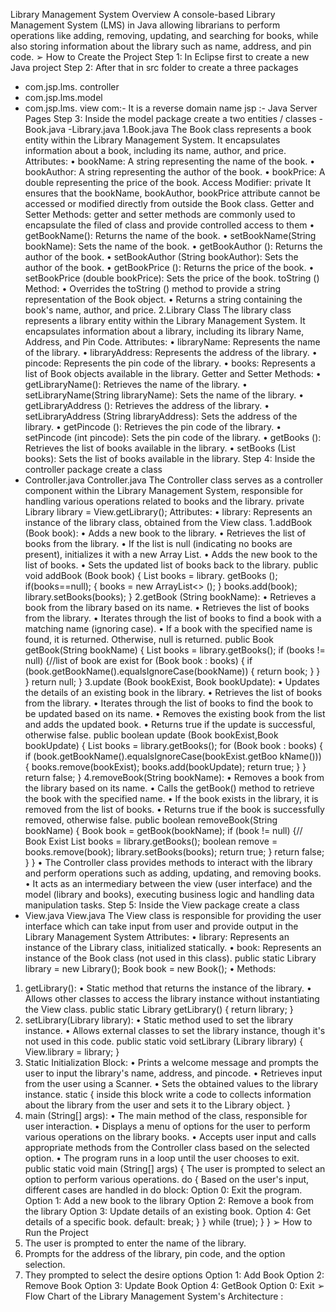 Library Management System
Overview
A console-based Library Management System (LMS) in Java 
allowing librarians to perform operations like adding, 
removing, updating, and searching for books, while also storing 
information about the library such as name, address, and pin 
code.
➢ How to Create the Project
Step 1: In Eclipse first to create a new Java project
Step 2: After that in src folder to create a three packages
- com.jsp.lms. controller
- com.jsp.lms.model
- com.jsp.lms. view
com:- It is a reverse domain name
jsp :- Java Server Pages
Step 3: Inside the model package create a two entities / classes
-Book.java
-Library.java
1.Book.java
The Book class represents a book entity within the Library 
Management System. It encapsulates information about a book, 
including its name, author, and price.
Attributes:
• bookName: A string representing the name of the book.
• bookAuthor: A string representing the author of the book.
• bookPrice: A double representing the price of the book.
Access Modifier: private
It ensures that the bookName, bookAuthor, bookPrice attribute 
cannot be accessed or modified directly from outside the Book
class.
Getter and Setter Methods:
getter and setter methods are commonly used to encapsulate the 
filed of class and provide controlled access to them
• getBookName(): Returns the name of the book.
• setBookName(String bookName): Sets the name of the 
book.
• getBookAuthor (): Returns the author of the book.
• setBookAuthor (String bookAuthor): Sets the author of 
the book.
• getBookPrice (): Returns the price of the book.
• setBookPrice (double bookPrice): Sets the price of the 
book.
toString () Method:
• Overrides the toString () method to provide a string 
representation of the Book object.
• Returns a string containing the book's name, author, and 
price.
2.Library Class
The library class represents a library entity within the 
Library Management System. It encapsulates information 
about a library, including its library Name, Address, and 
Pin Code.
Attributes:
• libraryName: Represents the name of the library.
• libraryAddress: Represents the address of the library.
• pincode: Represents the pin code of the library.
• books: Represents a list of Book objects available in the 
library.
Getter and Setter Methods:
• getLibraryName(): Retrieves the name of the library.
• setLibraryName(String libraryName): Sets the name of 
the library.
• getLibraryAddress (): Retrieves the address of the 
library.
• setLibraryAddress (String libraryAddress): Sets the 
address of the library.
• getPincode (): Retrieves the pin code of the library.
• setPincode (int pincode): Sets the pin code of the library.
• getBooks (): Retrieves the list of books available in the 
library.
• setBooks (List<Book> books): Sets the list of books 
available in the library.
Step 4: Inside the controller package create a class
- Controller.java
Controller.java
The Controller class serves as a controller component within 
the Library Management System, responsible for handling 
various operations related to books and the library.
private Library library = View.getLibrary();
Attributes:
• library: Represents an instance of the library class, 
obtained from the View class.
1.addBook (Book book):
• Adds a new book to the library.
• Retrieves the list of books from the library.
• If the list is null (indicating no books are present), 
initializes it with a new Array List.
• Adds the new book to the list of books.
• Sets the updated list of books back to the library.
public void addBook (Book book) {
List<Book> books = library. getBooks ();
if(books==null);
{
books = new ArrayList<> ();
}
books.add(book);
library.setBooks(books);
}
2.getBook (String bookName):
• Retrieves a book from the library based on its name.
• Retrieves the list of books from the library.
• Iterates through the list of books to find a book with a 
matching name (ignoring case).
• If a book with the specified name is found, it is returned. 
Otherwise, null is returned.
public Book getBook(String bookName) {
List<Book> books = library.getBooks();
if (books != null) {//list of book are exist
for (Book book : books) {
if
(book.getBookName().equalsIgnoreCase(bookName)) {
return book;
}
}
}
return null;
}
3.update (Book bookExist, Book bookUpdate):
• Updates the details of an existing book in the library.
• Retrieves the list of books from the library.
• Iterates through the list of books to find the book to be 
updated based on its name.
• Removes the existing book from the list and adds the 
updated book.
• Returns true if the update is successful, otherwise false.
public boolean update (Book bookExist,Book
bookUpdate) {
List<Book> books = library.getBooks();
for (Book book : books) {
if
(book.getBookName().equalsIgnoreCase(bookExist.getBoo
kName())) {
books.remove(bookExist);
books.add(bookUpdate);
return true;
}
}
return false;
}
4.removeBook(String bookName):
• Removes a book from the library based on its name.
• Calls the getBook() method to retrieve the book with the 
specified name.
• If the book exists in the library, it is removed from the list 
of books.
• Returns true if the book is successfully removed, 
otherwise false.
public boolean removeBook(String bookName) {
Book book = getBook(bookName);
if (book != null) {// Book Exist
List<Book> books = library.getBooks();
boolean remove = books.remove(book);
library.setBooks(books);
return true;
}
return false;
}
}
• The Controller class provides methods to interact with 
the library and perform operations such as adding, 
updating, and removing books.
• It acts as an intermediary between the view (user interface) 
and the model (library and books), executing business 
logic and handling data manipulation tasks.
Step 5: Inside the View package create a class
- View.java
View.java
The View class is responsible for providing the user interface 
which can take input from user and provide output in the 
Library Management System
Attributes:
• library: Represents an instance of the Library class, 
initialized statically.
• book: Represents an instance of the Book class (not used 
in this class).
public static Library library = new Library();
Book book = new Book();
• Methods:
1. getLibrary():
• Static method that returns the instance of the library.
• Allows other classes to access the library instance 
without instantiating the View class.
public static Library getLibrary() {
return library;
}
2. setLibrary(Library library):
• Static method used to set the library instance.
• Allows external classes to set the library instance, 
though it's not used in this code.
public static void setLibrary (Library library) {
View.library = library;
}
3. Static Initialization Block:
• Prints a welcome message and prompts the user to 
input the library's name, address, and pincode.
• Retrieves input from the user using a Scanner.
• Sets the obtained values to the library instance.
static {
inside this block write a code to collects information about the library 
from the user and sets it to the Library object.
}
4. main (String[] args):
• The main method of the class, responsible for user 
interaction.
• Displays a menu of options for the user to perform 
various operations on the library books.
• Accepts user input and calls appropriate methods 
from the Controller class based on the selected 
option.
• The program runs in a loop until the user chooses to 
exit.
public static void main (String[] args) {
The user is prompted to select an option to perform various operations.
do {
Based on the user's input, different cases are handled in do block:
Option 0: Exit the program.
Option 1: Add a new book to the library
Option 2: Remove a book from the library
Option 3: Update details of an existing book.
Option 4: Get details of a specific book.
default:
break;
}
} while (true);
}
}
➢ How to Run the Project
1. The user is prompted to enter the name of the library.
2. Prompts for the address of the library, pin code, and the 
option selection.
3. They prompted to select the desire options
Option 1: Add Book
Option 2: Remove Book
Option 3: Update Book
Option 4: GetBook
Option 0: Exit
➢ Flow Chart of the Library Management System's 
Architecture :
 

